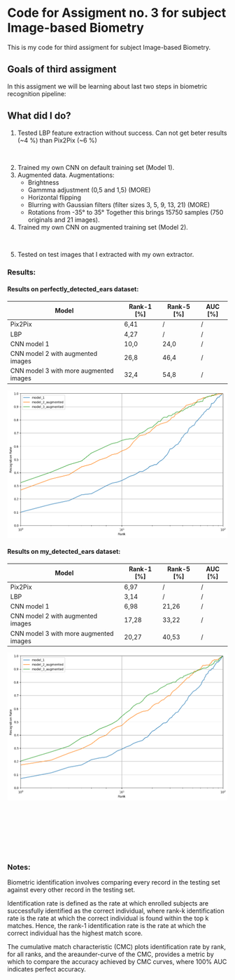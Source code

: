 # Code for Assigment no. 3 for subject Image-based Biometry

This is my code for third assigment for subject Image-based Biometry.

## Goals of third assigment
In this assigment we will be learning about last two steps in biometric recognition pipeline:


## What did I do?
1. Tested LBP feature extraction without success. Can not get beter results (~4 %)  than Pix2Pix (~6 %) 
<br />

2. Trained my own CNN on default training set (Model 1).
3. Augmented data. Augmentations:
    - Brightness
    - Gammma adjustment (0,5 and 1,5) (MORE)
    - Horizontal flipping
    - Blurring with Gaussian filters (filter sizes 3, 5, 9, 13, 21)  (MORE)
    - Rotations from -35° to 35°
Together this brings 15750 samples (750 originals and 21 images).
4. Trained my own CNN on augmented training set (Model 2).
<br />

5. Tested on test images that I extracted with my own extractor.

### Results:
#### Results on perfectly_detected_ears dataset:
| Model  | Rank-1 [%] | Rank-5 [%] | AUC [%] |
| ------------- | ------------- | ------------- | ------------- |
| Pix2Pix | 6,41 | / | / |
| LBP | 4,27 | / | / |
| CNN model 1 | 10,0 | 24,0 | / |
| CNN model 2 with augmented images | 26,8 | 46,4 | / |
| CNN model 3 with more augmented images | 32,4 | 54,8 | / |

![alt text](https://github.com/Kami0n/SB-Assigment-3/blob/main/results/graph_perfectly_detected_ears.png?raw=true)


#### Results on my_detected_ears dataset:
| Model  | Rank-1 [%] | Rank-5 [%] | AUC [%] |
| ------------- | ------------- | ------------- | ------------- |
| Pix2Pix | 6,97 | / | / |
| LBP | 3,14 | / | / |
| CNN model 1 | 6,98 | 21,26 | / |
| CNN model 2 with augmented images | 17,28 | 33,22 | / |
| CNN model 3 with more augmented images | 20,27 | 40,53 | / |

![alt text](https://github.com/Kami0n/SB-Assigment-3/blob/main/results/graph_my_detected_ears.png?raw=true)


<br /><br /><br /><br /><br /><br />

### Notes:
Biometric identification involves comparing every record in the testing set against every other record in the testing set.

Identification rate is defined as the rate at which enrolled subjects are successfully identified as the correct individual,
where rank-k identification rate is the rate at which the correct individual is found within the top k matches.
Hence, the rank-1 identification rate is the rate at which the correct individual has the highest match score.

The cumulative match characteristic (CMC) plots identification rate by rank, for all ranks, and the areaunder-curve of the CMC, provides a metric by which to compare the accuracy achieved by CMC curves, where 100% AUC indicates perfect accuracy.